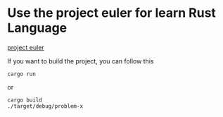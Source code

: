 # Use the project euler for learn Rust Language
[project euler](https://projecteuler.net/about)

If you want to build the project, you can follow this
```
cargo run
```
or
```
cargo build
./target/debug/problem-x
```
